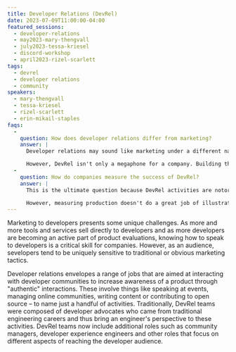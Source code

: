 ```yaml
---
title: Developer Relations (DevRel)
date: 2023-07-09T11:00:00-04:00
featured_sessions:
  - developer-relations
  - may2023-mary-thengvall
  - july2023-tessa-kriesel
  - discord-workshop
  - april2023-rizel-scarlett
tags:
  - devrel
  - developer relations
  - community
speakers:
  - mary-thengvall
  - tessa-kriesel
  - rizel-scarlett
  - erin-mikail-staples
faqs:      
  -
    question: How does developer relations differ from marketing?
    answer: |
      Developer relations may sound like marketing under a different name, but, while there is overlap in some goals, it is generally distinct from marketing – even when the DevRel team reports into a marketing organization. One of the core goals of DevRel is awareness and many activities focus on building awareness through participation in events, creating content and participating in and/or building communities.

      However, DevRel isn't only a megaphone for a company. Building the trust necessary for these activities to succeed within a uniquely discerning developer audience requires that a developer advocate is a trusted resource, not exclusively interested in marketing or selling – that's the "advocate" side of the role. Successful developer advocacy doesn't just speak _to_ a developer community, they speak _for_ a developer community, becoming the voice of the developer customer within the company. They work closely with product management and engineering to ensure that the needs and concerns of the developer customer are heard and addressed.
  -
    question: How do companies measure the success of DevRel?
    answer: |
      This is the ultimate question because DevRel activities are notoriously difficult to measure and there is no right answer. Since outcomes of typical DevRel activities are frequently hard to measure, some goals tend to be focused on production rather than outcomes. For example, these might measure the number of speaking opportunities or the quantity of blog posts or videos created.

      However, measuring production doesn't do a great job of illustrating the value of DevRel activities. Did those speaking opportunities lead to marketing leads or even purchases? Was a blog post successful in building awareness and growing the community? Some tools like Common Room and Orbit have been created to try to measure common DevRel activities, but even without these tools many DevRel teams come up with manual means to measure similar statistics. Still, these measurements tend to be imperfect, so a successful DevRel program tends to center goals around growth rather than headline numbers, such as increasing overall blog traffic by 10% rather than setting a goal around the traffic of an individual post.
---
```


Marketing to developers presents some unique challenges. As more and more tools and services sell directly to developers and as more developers are becoming an active part of product evaluations, knowing how to speak to developers is a critical skill for companies. However, as an audience, sevelopers tend to be uniquely sensitive to traditional or obvious marketing tactics.

Developer relations envelopes a range of jobs that are aimed at interacting with developer communities to increase awareness of a product through "authentic" interactions. These involve things like speaking at events, managing online communities, writing content or contributing to open source – to name just a handful of activities. Traditionally, DevRel teams were composed of developer advocates who came from traditional engineering careers and thus bring an engineer's perspective to these activities. DevRel teams now include additional roles such as community managers, developer experience engineers and other roles that focus on different aspects of reaching the developer audience.